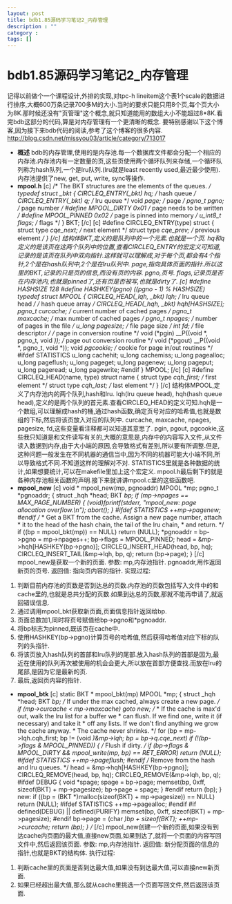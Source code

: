 ```yaml
---
layout: post
title: bdb1.85源码学习笔记2_内存管理
description : ""
category :
tags: []
---
```


# bdb1.85源码学习笔记2_内存管理

记得以前做个一个课程设计,外排的实现,对tpc-h lineitem这个表1个scale的数据进行排序,大概600万条记录700多M的大小.当时的要求只能只用8个页,每个页大小为8K.那时候还没有"页管理"这个概念,就只知道能用的数组大小不能超过8*8K.看完bdb这部分的代码,算是对内存管理有一个更清晰的概念. 要特别感谢以下这个博客,因为接下来bdb代码的阅读,参考了这个博客的很多内容. <http://blog.csdn.net/missyou03/article/category/713017>

  * **概述**
bdb的内存管理,使用的是内存池.每一个数据库文件都会分配一个相应的内存池.内存池内有一定数量的页,这些页使用两个循环队列来存储,一个循环队列称为hash队列,一个是lru队列.(lru就是least recently used,最近最少使用).内存池提供了new, get, put, write, sync等操作. 
  * **mpool.h**
[c] /* The BKT structures are the elements of the queues. */ typedef struct _bkt { CIRCLEQ_ENTRY(_bkt) hq; /* hash queue */ CIRCLEQ_ENTRY(_bkt) q; /* lru queue */ void *page; /* page */ pgno_t pgno; /* page number */ #define MPOOL_DIRTY 0x01 /* page needs to be written */ #define MPOOL_PINNED 0x02 /* page is pinned into memory */ u_int8_t flags; /* flags */ } BKT; [/c] [c] #define CIRCLEQ_ENTRY(type) struct { struct type *cqe_next; /* next element */ struct type *cqe_prev; /* previous element */ } [/c]  结构体BKT,定义的是队列中的一个元素.也就是一个页. hq和q定义的是该页在这两个队列中的位置,查看CIRCLEQ_ENTRY的宏定义可知道,记录的是该页在队列中双向指针.这样就可以理解成,对于每个页,都会有4个指针,2个是在hash队列中,2个是在lru队列中. page,指向具体页面的指针.所以这里的BKT,记录的只是页的信息,而没有页的内容. pgno,页号. flags,记录页是否在内存池内,也就是pinned了,还有页是否被写,也就是dirty了. [c] #define HASHSIZE 128 #define HASHKEY(pgno) ((pgno - 1) % HASHSIZE) typedef struct MPOOL { CIRCLEQ_HEAD(_lqh, _bkt) lqh; /* lru queue head */ /* hash queue array */ CIRCLEQ_HEAD(_hqh, _bkt) hqh[HASHSIZE]; pgno_t curcache; /* current number of cached pages */ pgno_t maxcache; /* max number of cached pages */ pgno_t npages; /* number of pages in the file */ u_long pagesize; /* file page size */ int fd; /* file descriptor */ /* page in conversion routine */ void (*pgin) __P((void *, pgno_t, void *)); /* page out conversion routine */ void (*pgout) __P((void *, pgno_t, void *)); void *pgcookie; /* cookie for page in/out routines */ #ifdef STATISTICS u_long cachehit; u_long cachemiss; u_long pagealloc; u_long pageflush; u_long pageget; u_long pagenew; u_long pageput; u_long pageread; u_long pagewrite; #endif } MPOOL; [/c] [c] #define CIRCLEQ_HEAD(name, type) struct name { struct type *cqh_first; /* first element */ struct type *cqh_last; /* last element */ } [/c] 结构体MPOOL,定义了内存池内的两个队列,hash和lru. lqh(lru queue head), hqh(hash queue head),定义的是两个队列的首元素.查看CIRCLEQ_HEAD的定义可知.hqh是一个数组,可以理解成hash的桶,通过hash函数,确定页号对应的哈希值,也就是数组的下标,然后将该页放入对应的队列中. curcache, maxcache, npages, pagesize, fd,这些变量看注释都可以知道其意思了. pgin, pgout, pgcookie,这些我只知道是和文件读写有关的,大概的意思是,内存中的内容写入文件,从文件读入数据到内存,由于大小端的原因,会导致格式有差别,所以要有所调整.但是,这种问题一般发生在不同机器的通信当中,因为不同的机器可能大小端不同,所以导致格式不同.不知道这样的理解对不对. STATISTICS里就是各种数据的统计,如果想要统计,可以在makefile里加上这个宏定义. mpool.h最后剩下的就是各种内存池相关函数的声明.接下来就讲讲mpool.c里的这些函数吧.  
  * **mpool_new**
[c] void * mpool_new(mp, pgnoaddr) MPOOL *mp; pgno_t *pgnoaddr; { struct _hqh *head; BKT *bp; if (mp->npages == MAX_PAGE_NUMBER) { (void)fprintf(stderr, "mpool_new: page allocation overflow.\n"); abort(); } #ifdef STATISTICS ++mp->pagenew; #endif /* * Get a BKT from the cache. Assign a new page number, attach * it to the head of the hash chain, the tail of the lru chain, * and return. */ if ((bp = mpool_bkt(mp)) == NULL) return (NULL); *pgnoaddr = bp->pgno = mp->npages++; bp->flags = MPOOL_PINNED; head = &mp->hqh[HASHKEY(bp->pgno)]; CIRCLEQ_INSERT_HEAD(head, bp, hq); CIRCLEQ_INSERT_TAIL(&mp->lqh, bp, q); return (bp->page); } [/c] mpool_new是获取一个新的页面. 参数: mp,内存池指针. pgnoaddr,用作返回新页的页号. 返回值: 指向页内容的指针. 实现过程: 
  1. 判断目前内存池的页数是否到达总的页数.内存池的页数包括写入文件中的和cache里的,也就是总共分配的页数.如果到达总的页数,那就不能再申请了,就返回错误信息.
  2. 通过调用mpool_bkt获取新页面,页面信息指针返回给bp.
  3. 页面总数加1,同时将页号赋值给bp->pgno和*pgnoaddr.
  4. 将bp标志为pinned,既该页在cache中.
  5. 使用HASHKEY(bp->pgno)计算页号的哈希值,然后获得哈希值对应下标的队列的头指针.
  6. 将该页放入hash队列的首部和lru队列的尾部.放入hash队列的首部是因为,最近在使用的队列再次被使用的机会会更大,所以放在首部方便查找.而放在lru的尾部,是因为它是最新的页.
  7. 最后,返回页内容的指针.

  * **mpool_btk**
[c] static BKT * mpool_bkt(mp) MPOOL *mp; { struct _hqh *head; BKT *bp; /* If under the max cached, always create a new page. */ if (mp->curcache < mp->maxcache) goto new; /* * If the cache is max'd out, walk the lru list for a buffer we * can flush. If we find one, write it (if necessary) and take it * off any lists. If we don't find anything we grow the cache anyway. * The cache never shrinks. */ for (bp = mp->lqh.cqh_first; bp != (void *)&mp->lqh; bp = bp->q.cqe_next) if (!(bp->flags & MPOOL_PINNED)) { /* Flush if dirty. */ if (bp->flags & MPOOL_DIRTY && mpool_write(mp, bp) == RET_ERROR) return (NULL); #ifdef STATISTICS ++mp->pageflush; #endif /* Remove from the hash and lru queues. */ head = &mp->hqh[HASHKEY(bp->pgno)]; CIRCLEQ_REMOVE(head, bp, hq); CIRCLEQ_REMOVE(&mp->lqh, bp, q); #ifdef DEBUG { void *spage; spage = bp->page; memset(bp, 0xff, sizeof(BKT) + mp->pagesize); bp->page = spage; } #endif return (bp); } new: if ((bp = (BKT *)malloc(sizeof(BKT) + mp->pagesize)) == NULL) return (NULL); #ifdef STATISTICS ++mp->pagealloc; #endif #if defined(DEBUG) || defined(PURIFY) memset(bp, 0xff, sizeof(BKT) + mp->pagesize); #endif bp->page = (char *)bp + sizeof(BKT); ++mp->curcache; return (bp); } /* [/c] mpool_new创建一个新的页面,如果没有到达cache内页面的最大值,直接new页面,如果到达了,就将一个页面的内容写回文件中,然后返回该页面. 参数: mp,内存池指针. 返回值: 新分配页面的信息的指针,也就是BKT的结构体. 执行过程: 
  1. 判断cache里的页面是否到达最大值,如果没有到达最大值,可以直接new新页面.
  2. 如果已经超出最大值,那么就从cache里挑选一个页面写回文件,然后返回该页面.